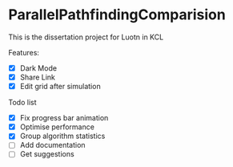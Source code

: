 # ParallelPathfindingComparision
This is the dissertation project for Luotn in KCL

Features:
 - [x] Dark Mode
 - [x] Share Link
 - [x] Edit grid after simulation

Todo list
 - [x] Fix progress bar animation
 - [x] Optimise performance
 - [x] Group algorithm statistics
 - [ ] Add documentation
 - [ ] Get suggestions